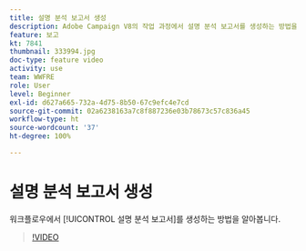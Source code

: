 ```yaml
---
title: 설명 분석 보고서 생성
description: Adobe Campaign V8의 작업 과정에서 설명 분석 보고서를 생성하는 방법을 알아봅니다.
feature: 보고
kt: 7841
thumbnail: 333994.jpg
doc-type: feature video
activity: use
team: WWFRE
role: User
level: Beginner
exl-id: d627a665-732a-4d75-8b50-67c9efc4e7cd
source-git-commit: 02a6238163a7c8f887236e03b78673c57c836a45
workflow-type: ht
source-wordcount: '37'
ht-degree: 100%

---
```


# 설명 분석 보고서 생성

워크플로우에서 [!UICONTROL 설명 분석 보고서]를 생성하는 방법을 알아봅니다.

>[!VIDEO](https://video.tv.adobe.com/v/333994?quality=12)
